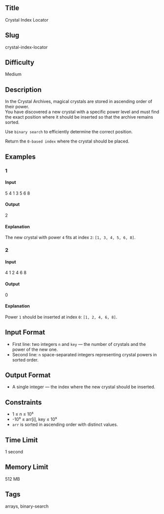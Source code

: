## Title

Crystal Index Locator

## Slug

crystal-index-locator

## Difficulty

Medium

## Description

In the Crystal Archives, magical crystals are stored in ascending order of their power.  
You have discovered a new crystal with a specific power level and must find the exact position where it should be inserted so that the archive remains sorted.  

Use `binary search` to efficiently determine the correct position.

Return the `0-based index` where the crystal should be placed.

## Examples

### 1

#### Input

5 4
1 3 5 6 8

#### Output
2

#### Explanation

The new crystal with power `4` fits at index `2`: `[1, 3, 4, 5, 6, 8]`.

### 2

#### Input

4 1
2 4 6 8 

#### Output
0

#### Explanation

Power `1` should be inserted at index `0`: `[1, 2, 4, 6, 8]`.

## Input Format  

- First line: two integers `n` and `key` — the number of crystals and the power of the new one.  
- Second line: `n` space-separated integers representing crystal powers in sorted order.

## Output Format  

- A single integer — the index where the new crystal should be inserted.

## Constraints  

- 1 ≤ n ≤ 10⁵  
- -10⁹ ≤ arr[i], key ≤ 10⁹  
- `arr` is sorted in ascending order with distinct values.  

## Time Limit

1 second

## Memory Limit

512 MB

## Tags

arrays, binary-search
